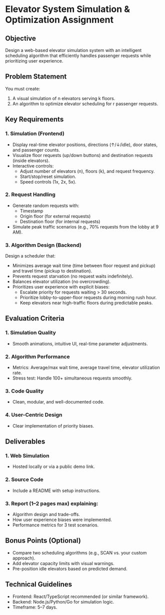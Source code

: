 # Elevator System Simulation & Optimization Assignment

## Objective
Design a web-based elevator simulation system with an intelligent scheduling algorithm that efficiently handles passenger requests while prioritizing user experience.

## Problem Statement
You must create:
1. A visual simulation of n elevators serving k floors.
2. An algorithm to optimize elevator scheduling for r passenger requests.

## Key Requirements

### 1. Simulation (Frontend)
- Display real-time elevator positions, directions (↑/↓/idle), door states, and passenger counts.
- Visualize floor requests (up/down buttons) and destination requests (inside elevators).
- Interactive controls:
  - Adjust number of elevators (n), floors (k), and request frequency.
  - Start/stop/reset simulation.
  - Speed controls (1x, 2x, 5x).

### 2. Request Handling
- Generate random requests with:
  - Timestamp
  - Origin floor (for external requests)
  - Destination floor (for internal requests)
- Simulate peak traffic scenarios (e.g., 70% requests from the lobby at 9 AM).

### 3. Algorithm Design (Backend)
Design a scheduler that:
- Minimizes average wait time (time between floor request and pickup) and travel time (pickup to destination).
- Prevents request starvation (no request waits indefinitely).
- Balances elevator utilization (no overcrowding).
- Prioritizes user experience with explicit biases:
  - Escalate priority for requests waiting > 30 seconds.
  - Prioritize lobby-to-upper-floor requests during morning rush hour.
  - Keep elevators near high-traffic floors during predictable peaks.

## Evaluation Criteria

### 1. Simulation Quality
- Smooth animations, intuitive UI, real-time parameter adjustments.

### 2. Algorithm Performance
- Metrics: Average/max wait time, average travel time, elevator utilization rate.
- Stress test: Handle 100+ simultaneous requests smoothly.

### 3. Code Quality
- Clean, modular, and well-documented code.

### 4. User-Centric Design
- Clear implementation of priority biases.

## Deliverables

### 1. Web Simulation
- Hosted locally or via a public demo link.

### 2. Source Code
- Include a README with setup instructions.

### 3. Report (1–2 pages max) explaining:
- Algorithm design and trade-offs.
- How user experience biases were implemented.
- Performance metrics for 3 test scenarios.

## Bonus Points (Optional)
- Compare two scheduling algorithms (e.g., SCAN vs. your custom approach).
- Add elevator capacity limits with visual warnings.
- Pre-position idle elevators based on predicted demand.

## Technical Guidelines
- Frontend: React/TypeScript recommended (or similar framework).
- Backend: Node.js/Python/Go for simulation logic.
- Timeframe: 5–7 days.
